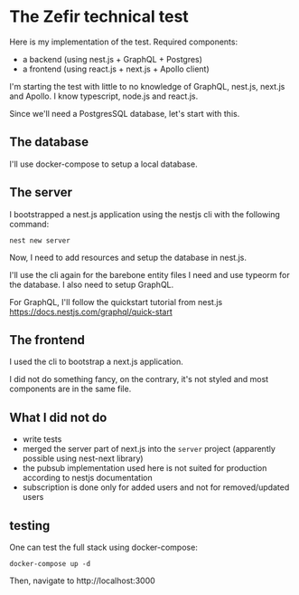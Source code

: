 # The Zefir technical test

Here is my implementation of the test. Required components:

- a backend (using nest.js + GraphQL + Postgres)
- a frontend (using react.js + next.js + Apollo client)

I'm starting the test with little to no knowledge of GraphQL, nest.js, next.js and Apollo.
I know typescript, node.js and react.js.

Since we'll need a PostgresSQL database, let's start with this.

## The database

I'll use docker-compose to setup a local database.

## The server

I bootstrapped a nest.js application using the nestjs cli with the following command:

    nest new server

Now, I need to add resources and setup the database in nest.js.

I'll use the cli again for the barebone entity files I need and use typeorm for the database. I also need to setup GraphQL.

For GraphQL, I'll follow the quickstart tutorial from nest.js <https://docs.nestjs.com/graphql/quick-start>

## The frontend

I used the cli to bootstrap a next.js application.

I did not do something fancy, on the contrary, it's not styled and most components are in the same file.

## What I did not do

- write tests
- merged the server part of next.js into the `server` project (apparently possible using nest-next library)
- the pubsub implementation used here is not suited for production according to nestjs documentation
- subscription is done only for added users and not for removed/updated users


## testing

One can test the full stack using docker-compose:

    docker-compose up -d

Then, navigate to http://localhost:3000